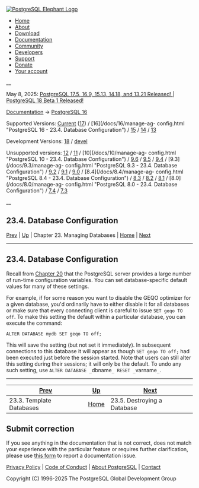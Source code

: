 [ ![PostgreSQL Elephant Logo](/media/img/about/press/elephant.png) ](/)

  * [Home](/ "Home")
  * [About](/about/ "About")
  * [Download](/download/ "Download")
  * [Documentation](/docs/ "Documentation")
  * [Community](/community/ "Community")
  * [Developers](/developer/ "Developers")
  * [Support](/support/ "Support")
  * [Donate](/about/donate/ "Donate")
  * [Your account](/account/ "Your account")

__

May 8, 2025: [ PostgreSQL 17.5, 16.9, 15.13, 14.18, and 13.21 Released! ](/about/news/postgresql-175-169-1513-1418-and-1321-released-3072/) | [ PostgreSQL 18 Beta 1 Released! ](/about/news/postgresql-18-beta-1-released-3070/)

[Documentation](/docs/ "Documentation") -> [PostgreSQL
16](/docs/16/index.html)

Supported Versions: [Current](/docs/current/manage-ag-config.html "PostgreSQL
17 - 23.4. Database Configuration") ([17](/docs/17/manage-ag-config.html
"PostgreSQL 17 - 23.4. Database Configuration")) / [16](/docs/16/manage-ag-
config.html "PostgreSQL 16 - 23.4. Database Configuration") /
[15](/docs/15/manage-ag-config.html "PostgreSQL 15 - 23.4. Database
Configuration") / [14](/docs/14/manage-ag-config.html "PostgreSQL 14 -
23.4. Database Configuration") / [13](/docs/13/manage-ag-config.html
"PostgreSQL 13 - 23.4. Database Configuration")

Development Versions: [18](/docs/18/manage-ag-config.html "PostgreSQL 18 -
23.4. Database Configuration") / [devel](/docs/devel/manage-ag-config.html
"PostgreSQL devel - 23.4. Database Configuration")

Unsupported versions: [12](/docs/12/manage-ag-config.html "PostgreSQL 12 -
23.4. Database Configuration") / [11](/docs/11/manage-ag-config.html
"PostgreSQL 11 - 23.4. Database Configuration") / [10](/docs/10/manage-ag-
config.html "PostgreSQL 10 - 23.4. Database Configuration") /
[9.6](/docs/9.6/manage-ag-config.html "PostgreSQL 9.6 - 23.4. Database
Configuration") / [9.5](/docs/9.5/manage-ag-config.html "PostgreSQL 9.5 -
23.4. Database Configuration") / [9.4](/docs/9.4/manage-ag-config.html
"PostgreSQL 9.4 - 23.4. Database Configuration") / [9.3](/docs/9.3/manage-ag-
config.html "PostgreSQL 9.3 - 23.4. Database Configuration") /
[9.2](/docs/9.2/manage-ag-config.html "PostgreSQL 9.2 - 23.4. Database
Configuration") / [9.1](/docs/9.1/manage-ag-config.html "PostgreSQL 9.1 -
23.4. Database Configuration") / [9.0](/docs/9.0/manage-ag-config.html
"PostgreSQL 9.0 - 23.4. Database Configuration") / [8.4](/docs/8.4/manage-ag-
config.html "PostgreSQL 8.4 - 23.4. Database Configuration") /
[8.3](/docs/8.3/manage-ag-config.html "PostgreSQL 8.3 - 23.4. Database
Configuration") / [8.2](/docs/8.2/manage-ag-config.html "PostgreSQL 8.2 -
23.4. Database Configuration") / [8.1](/docs/8.1/manage-ag-config.html
"PostgreSQL 8.1 - 23.4. Database Configuration") / [8.0](/docs/8.0/manage-ag-
config.html "PostgreSQL 8.0 - 23.4. Database Configuration") /
[7.4](/docs/7.4/manage-ag-config.html "PostgreSQL 7.4 - 23.4. Database
Configuration") / [7.3](/docs/7.3/manage-ag-config.html "PostgreSQL 7.3 -
23.4. Database Configuration")

__

23.4. Database Configuration  
---  
[Prev](manage-ag-templatedbs.html "23.3. Template Databases")  | [Up](managing-databases.html "Chapter 23. Managing Databases") | Chapter 23. Managing Databases | [Home](index.html "PostgreSQL 16.9 Documentation") |  [Next](manage-ag-dropdb.html "23.5. Destroying a Database")  
  
* * *

## 23.4. Database Configuration #

Recall from [Chapter 20](runtime-config.html "Chapter 20. Server
Configuration") that the PostgreSQL server provides a large number of run-time
configuration variables. You can set database-specific default values for many
of these settings.

For example, if for some reason you want to disable the GEQO optimizer for a
given database, you'd ordinarily have to either disable it for all databases
or make sure that every connecting client is careful to issue `SET geqo TO
off`. To make this setting the default within a particular database, you can
execute the command:

    
    
    ALTER DATABASE mydb SET geqo TO off;
    

This will save the setting (but not set it immediately). In subsequent
connections to this database it will appear as though `SET geqo TO off;` had
been executed just before the session started. Note that users can still alter
this setting during their sessions; it will only be the default. To undo any
such setting, use `ALTER DATABASE _`dbname`_ RESET _`varname`_`.

* * *

[Prev](manage-ag-templatedbs.html "23.3. Template Databases")  | [Up](managing-databases.html "Chapter 23. Managing Databases") |  [Next](manage-ag-dropdb.html "23.5. Destroying a Database")  
---|---|---  
23.3. Template Databases  | [Home](index.html "PostgreSQL 16.9 Documentation") |  23.5. Destroying a Database  
  
## Submit correction

If you see anything in the documentation that is not correct, does not match
your experience with the particular feature or requires further clarification,
please use [this form](/account/comments/new/16/manage-ag-config.html/) to
report a documentation issue.

[Privacy Policy](/about/privacypolicy) | [Code of Conduct](/about/policies/coc/) | [About PostgreSQL](/about/) | [Contact](/about/contact/)  

Copyright (C) 1996-2025 The PostgreSQL Global Development Group

